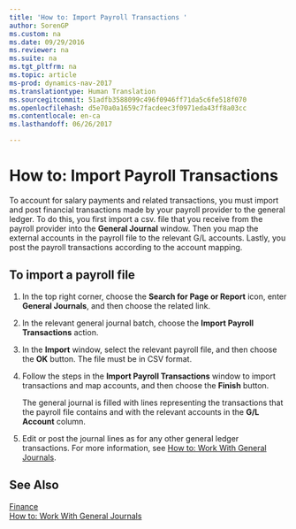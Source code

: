 ```yaml
---
title: 'How to: Import Payroll Transactions '
author: SorenGP
ms.custom: na
ms.date: 09/29/2016
ms.reviewer: na
ms.suite: na
ms.tgt_pltfrm: na
ms.topic: article
ms-prod: dynamics-nav-2017
ms.translationtype: Human Translation
ms.sourcegitcommit: 51adfb3588099c496f0946ff71da5c6fe518f070
ms.openlocfilehash: d5e70a0a1659c7facdeec3f0971eda43ff8a03cc
ms.contentlocale: en-ca
ms.lasthandoff: 06/26/2017

---
```


# <a name="how-to-import-payroll-transactions"></a>How to: Import Payroll Transactions 
To account for salary payments and related transactions, you must import and post financial transactions made by your payroll provider to the general ledger. To do this, you first import a csv. file that you receive from the payroll provider into the **General Journal** window. Then you map the external accounts in the payroll file to the relevant G/L accounts. Lastly, you post the payroll transactions according to the account mapping.

## <a name="to-import-a-payroll-file"></a>To import a payroll file
1. In the top right corner, choose the **Search for Page or Report** icon, enter **General Journals**, and then choose the related link.
2. In the relevant general journal batch, choose the **Import Payroll Transactions** action.
3. In the **Import** window, select the relevant payroll file, and then choose the **OK** button. The file must be in CSV format. 
4. Follow the steps in the **Import Payroll Transactions** window to import transactions and map accounts, and then choose the **Finish** button.

    The general journal is filled with lines representing the transactions that the payroll file contains and with the relevant accounts in the **G/L Account** column.
4. Edit or post the journal lines as for any other general ledger transactions. For more information, see [How to: Work With General Journals](ui-work-general-journals.md).   

## <a name="see-also"></a>See Also
[Finance](finance-setup.md)  
[How to: Work With General Journals](ui-work-general-journals.md)  

